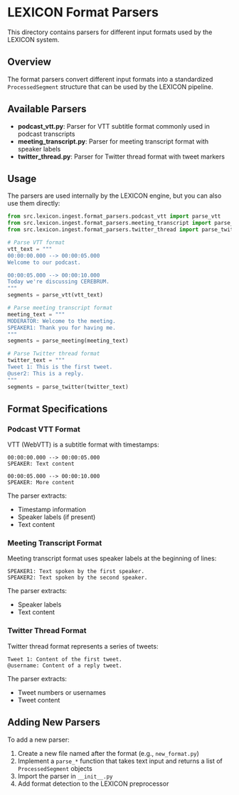 # LEXICON Format Parsers

This directory contains parsers for different input formats used by the LEXICON system.

## Overview

The format parsers convert different input formats into a standardized `ProcessedSegment` structure that can be used by the LEXICON pipeline.

## Available Parsers

- **podcast_vtt.py**: Parser for VTT subtitle format commonly used in podcast transcripts
- **meeting_transcript.py**: Parser for meeting transcript format with speaker labels
- **twitter_thread.py**: Parser for Twitter thread format with tweet markers

## Usage

The parsers are used internally by the LEXICON engine, but you can also use them directly:

```python
from src.lexicon.ingest.format_parsers.podcast_vtt import parse_vtt
from src.lexicon.ingest.format_parsers.meeting_transcript import parse_meeting
from src.lexicon.ingest.format_parsers.twitter_thread import parse_twitter

# Parse VTT format
vtt_text = """
00:00:00.000 --> 00:00:05.000
Welcome to our podcast.

00:00:05.000 --> 00:00:10.000
Today we're discussing CEREBRUM.
"""
segments = parse_vtt(vtt_text)

# Parse meeting transcript format
meeting_text = """
MODERATOR: Welcome to the meeting.
SPEAKER1: Thank you for having me.
"""
segments = parse_meeting(meeting_text)

# Parse Twitter thread format
twitter_text = """
Tweet 1: This is the first tweet.
@user2: This is a reply.
"""
segments = parse_twitter(twitter_text)
```

## Format Specifications

### Podcast VTT Format

VTT (WebVTT) is a subtitle format with timestamps:

```
00:00:00.000 --> 00:00:05.000
SPEAKER: Text content

00:00:05.000 --> 00:00:10.000
SPEAKER: More content
```

The parser extracts:
- Timestamp information
- Speaker labels (if present)
- Text content

### Meeting Transcript Format

Meeting transcript format uses speaker labels at the beginning of lines:

```
SPEAKER1: Text spoken by the first speaker.
SPEAKER2: Text spoken by the second speaker.
```

The parser extracts:
- Speaker labels
- Text content

### Twitter Thread Format

Twitter thread format represents a series of tweets:

```
Tweet 1: Content of the first tweet.
@username: Content of a reply tweet.
```

The parser extracts:
- Tweet numbers or usernames
- Tweet content

## Adding New Parsers

To add a new parser:

1. Create a new file named after the format (e.g., `new_format.py`)
2. Implement a `parse_*` function that takes text input and returns a list of `ProcessedSegment` objects
3. Import the parser in `__init__.py`
4. Add format detection to the LEXICON preprocessor 